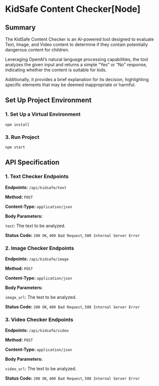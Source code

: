 # KidSafe Content Checker[Node]

## Summary
The KidSafe Content Checker is an AI-powered tool designed to evaluate Text, Image, and Video content to determine if they contain potentially dangerous content for children.

Leveraging OpenAI’s natural language processing capabilities, the tool analyzes the given input and returns a simple “Yes” or “No” response, indicating whether the content is suitable for kids.

Additionally, it provides a brief explanation for its decision, highlighting specific elements that may be deemed inappropriate or harmful.

## Set Up Project Environment
### 1. Set Up a Virtual Environment
`npm install`

### 3. Run Project
`npm start`

## API Specification
### 1. Text Checker Endpoints
**Endpoints:** `/api/kidsafe/text`

**Method:** `POST`

**Content-Type:** `application/json`

**Body Parameters:** 

`text`: The text to be analyzed.

**Status Code:**
`200 OK`, `400 Bad Request`, `500 Internal Server Error`

### 2. Image Checker Endpoints
**Endpoints:** `/api/kidsafe/image`

**Method:** `POST`

**Content-Type:** `application/json`

**Body Parameters:** 

`image_url`: The text to be analyzed.

**Status Code:**
`200 OK`, `400 Bad Request`, `500 Internal Server Error`

### 3. Video Checker Endpoints
**Endpoints:** `/api/kidsafe/video`

**Method:** `POST`

**Content-Type:** `application/json`

**Body Parameters:** 

`video_url`: The text to be analyzed.

**Status Code:**
`200 OK`, `400 Bad Request`, `500 Internal Server Error`
